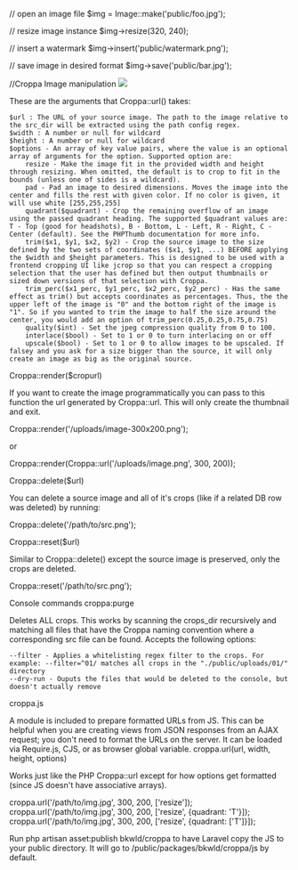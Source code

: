 // open an image file
$img = Image::make('public/foo.jpg');

// resize image instance
$img->resize(320, 240);

// insert a watermark
$img->insert('public/watermark.png');

// save image in desired format
$img->save('public/bar.jpg');


//Croppa Image manipulation
<img src="<?=Croppa::url($url, $width, $height, $options)?>" />

These are the arguments that Croppa::url() takes:

    $url : The URL of your source image. The path to the image relative to the src_dir will be extracted using the path config regex.
    $width : A number or null for wildcard
    $height : A number or null for wildcard
    $options - An array of key value pairs, where the value is an optional array of arguments for the option. Supported option are:
        resize - Make the image fit in the provided width and height through resizing. When omitted, the default is to crop to fit in the bounds (unless one of sides is a wildcard).
        pad - Pad an image to desired dimensions. Moves the image into the center and fills the rest with given color. If no color is given, it will use white [255,255,255]
        quadrant($quadrant) - Crop the remaining overflow of an image using the passed quadrant heading. The supported $quadrant values are: T - Top (good for headshots), B - Bottom, L - Left, R - Right, C - Center (default). See the PHPThumb documentation for more info.
        trim($x1, $y1, $x2, $y2) - Crop the source image to the size defined by the two sets of coordinates ($x1, $y1, ...) BEFORE applying the $width and $height parameters. This is designed to be used with a frontend cropping UI like jcrop so that you can respect a cropping selection that the user has defined but then output thumbnails or sized down versions of that selection with Croppa.
        trim_perc($x1_perc, $y1_perc, $x2_perc, $y2_perc) - Has the same effect as trim() but accepts coordinates as percentages. Thus, the the upper left of the image is "0" and the bottom right of the image is "1". So if you wanted to trim the image to half the size around the center, you would add an option of trim_perc(0.25,0.25,0.75,0.75)
        quality($int) - Set the jpeg compression quality from 0 to 100.
        interlace($bool) - Set to 1 or 0 to turn interlacing on or off
        upscale($bool) - Set to 1 or 0 to allow images to be upscaled. If falsey and you ask for a size bigger than the source, it will only create an image as big as the original source.

Croppa::render($cropurl)

If you want to create the image programmatically you can pass to this function the url generated by Croppa::url. This will only create the thumbnail and exit.

Croppa::render('/uploads/image-300x200.png');

or

Croppa::render(Croppa::url('/uploads/image.png', 300, 200));

Croppa::delete($url)

You can delete a source image and all of it's crops (like if a related DB row was deleted) by running:

Croppa::delete('/path/to/src.png');

Croppa::reset($url)

Similar to Croppa::delete() except the source image is preserved, only the crops are deleted.

Croppa::reset('/path/to/src.png');

Console commands
croppa:purge

Deletes ALL crops. This works by scanning the crops_dir recursively and matching all files that have the Croppa naming convention where a corresponding src file can be found. Accepts the following options:

    --filter - Applies a whitelisting regex filter to the crops. For example: --filter=^01/ matches all crops in the "./public/uploads/01/" directory
    --dry-run - Ouputs the files that would be deleted to the console, but doesn't actually remove

croppa.js

A module is included to prepare formatted URLs from JS. This can be helpful when you are creating views from JSON responses from an AJAX request; you don't need to format the URLs on the server. It can be loaded via Require.js, CJS, or as browser global variable.
croppa.url(url, width, height, options)

Works just like the PHP Croppa::url except for how options get formatted (since JS doesn't have associative arrays).

croppa.url('/path/to/img.jpg', 300, 200, ['resize']);
croppa.url('/path/to/img.jpg', 300, 200, ['resize', {quadrant: 'T'}]);
croppa.url('/path/to/img.jpg', 300, 200, ['resize', {quadrant: ['T']}]);

Run php artisan asset:publish bkwld/croppa to have Laravel copy the JS to your public directory. It will go to /public/packages/bkwld/croppa/js by default.